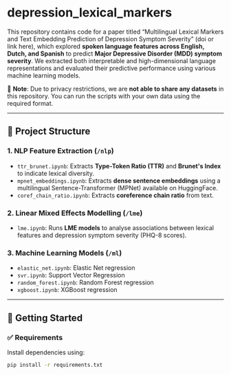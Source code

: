 # depression_lexical_markers

This repository contains code for a paper titled “Multilingual Lexical Markers and Text Embedding Prediction of Depression Symptom Severity” (doi or link here), which explored **spoken language features across English, Dutch, and Spanish** to predict **Major Depressive Disorder (MDD) symptom severity**. We extracted both interpretable and high-dimensional language representations and evaluated their predictive performance using various machine learning models.

📌 **Note**: Due to privacy restrictions, we are **not able to share any datasets** in this repository. You can run the scripts with your own data using the required format.

---

## 📂 Project Structure

### 1. NLP Feature Extraction (`/nlp`)
- `ttr_brunet.ipynb`: Extracts **Type-Token Ratio (TTR)** and **Brunet's Index** to indicate lexical diversity.
- `mpnet_embeddings.ipynb`: Extracts **dense sentence embeddings** using a multilingual Sentence-Transformer (MPNet) available on HuggingFace.
- `coref_chain_ratio.ipynb`: Extracts **coreference chain ratio** from text.

### 2. Linear Mixed Effects Modelling (`/lme`)
- `lme.ipynb`: Runs **LME models** to analyse associations between lexical features and depression symptom severity (PHQ-8 scores).

### 3. Machine Learning Models (`/ml`)
- `elastic_net.ipynb`: Elastic Net regression
- `svr.ipynb`: Support Vector Regression
- `random_forest.ipynb`: Random Forest regression
- `xgboost.ipynb`: XGBoost regression

---

## 🚀 Getting Started

### ✅ Requirements

Install dependencies using:

```bash
pip install -r requirements.txt

